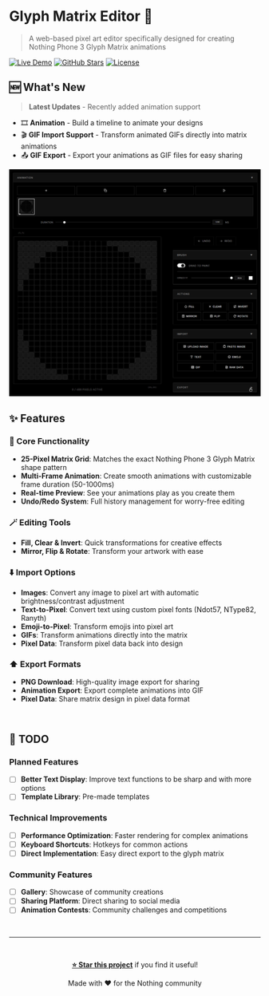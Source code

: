 # Glyph Matrix Editor 🎨

> A web-based pixel art editor specifically designed for creating Nothing Phone 3 Glyph Matrix animations

[![Live Demo](https://img.shields.io/badge/Live-Demo-blue?style=for-the-badge)](https://pauwma.github.io/GlyphMatrixPaint/)
[![GitHub Stars](https://img.shields.io/github/stars/pauwma/GlyphMatrixPaint?style=for-the-badge)](https://github.com/pauwma/GlyphMatrixPaint)
[![License](https://img.shields.io/badge/License-MIT-green?style=for-the-badge)](LICENSE)

## 🆕 What's New

> **Latest Updates** - Recently added animation support

- 🎞️ **Animation** - Build a timeline to animate your designs 
- 🎬 **GIF Import Support** - Transform animated GIFs directly into matrix animations
- 📤 **GIF Export** - Export your animations as GIF files for easy sharing

[![GlyphMatrixPaint Showcase](/img/media/gif_Import.gif)](https://pauwma.github.io/GlyphMatrixPaint/)

## ✨ Features

### 🎯 Core Functionality
- **25-Pixel Matrix Grid**: Matches the exact Nothing Phone 3 Glyph Matrix shape pattern
- **Multi-Frame Animation**: Create smooth animations with customizable frame duration (50-1000ms)
- **Real-time Preview**: See your animations play as you create them
- **Undo/Redo System**: Full history management for worry-free editing

### 🪄 Editing Tools
- **Fill, Clear & Invert**: Quick transformations for creative effects
- **Mirror, Flip & Rotate**: Transform your artwork with ease

### ⬇️ Import Options
- **Images**: Convert any image to pixel art with automatic brightness/contrast adjustment
- **Text-to-Pixel**: Convert text using custom pixel fonts (Ndot57, NType82, Ranyth)
- **Emoji-to-Pixel**: Transform emojis into pixel art
- **GIFs**: Transform animations directly into the matrix
- **Pixel Data**: Transform pixel data back into design

### ⬆️ Export Formats
- **PNG Download**: High-quality image export for sharing
- **Animation Export**: Export complete animations into GIF
- **Pixel Data**: Share matrix design in pixel data format

<br/>

## 📝 TODO

### Planned Features
- [ ] **Better Text Display**: Improve text functions to be sharp and with more options
- [ ] **Template Library**: Pre-made templates
### Technical Improvements
- [ ] **Performance Optimization**: Faster rendering for complex animations
- [ ] **Keyboard Shortcuts**: Hotkeys for common actions
- [ ] **Direct Implementation**: Easy direct export to the glyph matrix

### Community Features
- [ ] **Gallery**: Showcase of community creations
- [ ] **Sharing Platform**: Direct sharing to social media
- [ ] **Animation Contests**: Community challenges and competitions

<br/>

---

<div align="center">
<br/>

**[⭐ Star this project](https://github.com/pauwma/GlyphMatrixPaint)** if you find it useful!

Made with ❤️ for the Nothing community

</div>
